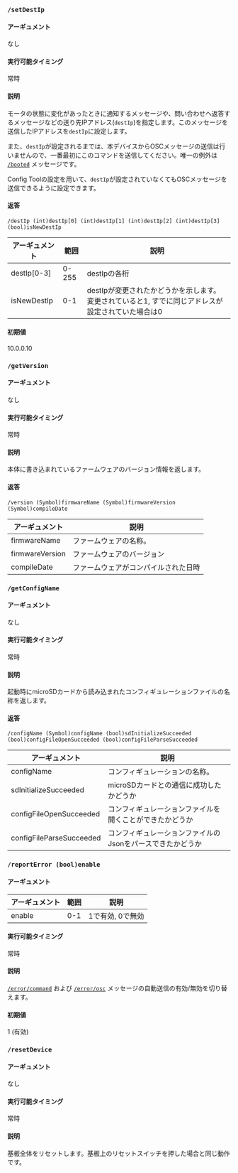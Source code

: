 ### `/setDestIp`
#### アーギュメント
なし

#### 実行可能タイミング
常時

#### 説明
モータの状態に変化があったときに通知するメッセージや、問い合わせへ返答するメッセージなどの送り先IPアドレス(`destIp`)を指定します。このメッセージを送信したIPアドレスを`destIp`に設定します。

また、`destIp`が設定されるまでは、本デバイスからOSCメッセージの送信は行いませんので、一番最初にこのコマンドを送信してください。唯一の例外は [`/booted`](https://ponoor.com/docs/step-series/osc-command-reference/automatically-sent-messages-from-step-400/#booted) メッセージです。

Config Toolの設定を用いて、`destIp`が設定されていなくてもOSCメッセージを送信できるように設定できます。

#### 返答

```
/destIp (int)destIp[0] (int)destIp[1] (int)destIp[2] (int)destIp[3] (bool)isNewDestIp
```
| アーギュメント | 範囲 | 説明 |
| --- | --- | --- |
| destIp[0-3] | 0-255| destIpの各桁 |
| isNewDestIp | 0-1 | destIpが変更されたかどうかを示します。変更されていると1, すでに同じアドレスが設定されていた場合は0 |

#### 初期値
10.0.0.10

### `/getVersion`
#### アーギュメント
なし

#### 実行可能タイミング
常時

#### 説明
本体に書き込まれているファームウェアのバージョン情報を返します。

#### 返答

```
/version (Symbol)firmwareName (Symbol)firmwareVersion (Symbol)compileDate
```
| アーギュメント | 説明 |
| --- | --- |
| firmwareName | ファームウェアの名称。 |
| firmwareVersion | ファームウェアのバージョン |
| compileDate | ファームウェアがコンパイルされた日時 |

### `/getConfigName`
#### アーギュメント
なし

#### 実行可能タイミング
常時

#### 説明
起動時にmicroSDカードから読み込まれたコンフィギュレーションファイルの名称を返します。

#### 返答

```
/configName (Symbol)configName (bool)sdInitializeSucceeded (bool)configFileOpenSucceeded (bool)configFileParseSucceeded
```
| アーギュメント | 説明 |
| --- | --- |
| configName | コンフィギュレーションの名称。 |
| sdInitializeSucceeded | microSDカードとの通信に成功したかどうか |
| configFileOpenSucceeded | コンフィギュレーションファイルを開くことができたかどうか |
| configFileParseSucceeded | コンフィギュレーションファイルのJsonをパースできたかどうか |

### `/reportError (bool)enable`
#### アーギュメント
| アーギュメント | 範囲 | 説明 |
| --- | --- | --- |
| enable | 0-1 | 1で有効, 0で無効 |

#### 実行可能タイミング
常時

#### 説明
[`/error/command`](https://ponoor.com/docs/step-series/osc-command-reference/automatically-sent-messages-from-step-400/#errorcommand) および [`/error/osc`](https://ponoor.com/docs/step-series/osc-command-reference/automatically-sent-messages-from-step-400/#errorosc) メッセージの自動送信の有効/無効を切り替えます。

#### 初期値
1 (有効)

### `/resetDevice`
#### アーギュメント
なし

#### 実行可能タイミング
常時

#### 説明
基板全体をリセットします。基板上のリセットスイッチを押した場合と同じ動作です。